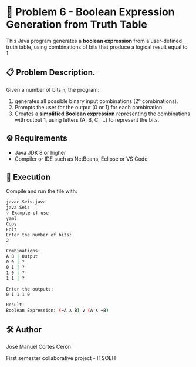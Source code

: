 # 🧠 Problem 6 - Boolean Expression Generation from Truth Table

This Java program generates a **boolean expression** from a user-defined truth table, using combinations of bits that produce a logical result equal to 1.

## 📋 Problem Description.

Given a number of bits `n`, the program:

1. generates all possible binary input combinations (2ⁿ combinations).
2. Prompts the user for the output (0 or 1) for each combination.
3. Creates a **simplified Boolean expression** representing the combinations with output 1, using letters (A, B, C, ...) to represent the bits.

## ⚙️ Requirements

- Java JDK 8 or higher
- Compiler or IDE such as NetBeans, Eclipse or VS Code

## 🚀 Execution

Compile and run the file with:

````bash
javac Seis.java
java Seis
💡 Example of use
yaml
Copy
Edit
Enter the number of bits: 
2

Combinations:
A B | Output
0 0 | ? 
0 1 | ? 
1 0 | ? 
1 1 | ?

Enter the outputs:
0 1 1 1 0

Result:
Boolean Expression: (¬A ∧ B) ∨ (A ∧ ¬B)
````

## 🛠️ Author
José Manuel Cortes Cerón

First semester collaborative project - ITSOEH